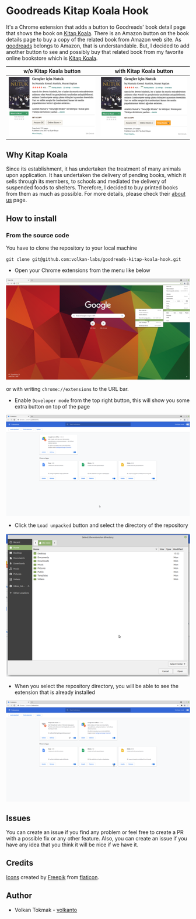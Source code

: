 # Goodreads Kitap Koala Hook

It's a Chrome extension that adds a button to Goodreads' book detail page that shows the book on [Kitap Koala](https://kitapkoala.com). There is an Amazon button on the book details page to buy a copy of the related book from Amazon web site. As [goodreads](https://goodreads.com) belongs to Amazon, that is understandable. But, I decided to add another button to see and possibly buy that related book from my favorite online bookstore which is [Kitap Koala](https://kitapkoala.com). 


w/o Kitap Koala button                           |  with Kitap Koala button
:-----------------------------------------------:|:-------------------------------------------------:
![](screenshot/good-reads-without-extension.png) |  ![](screenshot/kitap-koala-chrome-extension.png)

## Why Kitap Koala

Since its establishment, it has undertaken the treatment of many animals upon application. It has undertaken the delivery of pending books, which it sells through its members, to schools and mediated the delivery of suspended foods to shelters. Therefore, I decided to buy printed books from them as much as possible. For more details, please check their [about us](https://www.kitapkoala.com/sayfa/hakkimizda) page.

## How to install

### From the source code

You have to clone the repository to your local machine

```shell
git clone git@github.com:volkan-labs/goodreads-kitap-koala-hook.git
```

* Open your Chrome extensions from the menu like below

![](screenshot/chrome-extensions-menu.png)

or with writing `chrome://extensions` to the URL bar.

* Enable `Developer mode` from the top right button, this will show you some extra button on top of the page

![](screenshot/chrome-extensions.png)

* Click the `Load unpacked` button and select the directory of the repository

![](screenshot/choose-folder.png)

* When you select the repository directory, you will be able to see the extension that is already installed

![](screenshot/chrome-extension-installed.png)

## Issues

You can create an issue if you find any problem or feel free to create a PR with a possible fix or any other feature. Also, you can create an issue if you have any idea that you think it will be nice if we have it.

## Credits

[Icons](https://www.flaticon.com/de/kostenloses-icon/koala_826903) created by [Freepik](https://www.freepik.com) from [flaticon](https://www.flaticon.com/de/).

## Author

* Volkan Tokmak - [volkanto](https://github.com/volkanto)